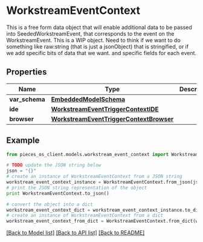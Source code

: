 # WorkstreamEventContext

This is a free form data object that will enable additional data to be passed into SeededWorkstreamEvent, that corresponds to the event on the WorkstreamEvent.  This is a WIP object.  Need to think if we want to do something like raw:string (that is just a jsonObject) that is stringified, or if we add specific bits of data that we want. and specific fields for each event.

## Properties
Name | Type | Description | Notes
------------ | ------------- | ------------- | -------------
**var_schema** | [**EmbeddedModelSchema**](EmbeddedModelSchema.md) |  | [optional] 
**ide** | [**WorkstreamEventTriggerContextIDE**](WorkstreamEventTriggerContextIDE.md) |  | [optional] 
**browser** | [**WorkstreamEventTriggerContextBrowser**](WorkstreamEventTriggerContextBrowser.md) |  | [optional] 

## Example

```python
from pieces_os_client.models.workstream_event_context import WorkstreamEventContext

# TODO update the JSON string below
json = "{}"
# create an instance of WorkstreamEventContext from a JSON string
workstream_event_context_instance = WorkstreamEventContext.from_json(json)
# print the JSON string representation of the object
print WorkstreamEventContext.to_json()

# convert the object into a dict
workstream_event_context_dict = workstream_event_context_instance.to_dict()
# create an instance of WorkstreamEventContext from a dict
workstream_event_context_from_dict = WorkstreamEventContext.from_dict(workstream_event_context_dict)
```
[[Back to Model list]](../README.md#documentation-for-models) [[Back to API list]](../README.md#documentation-for-api-endpoints) [[Back to README]](../README.md)


